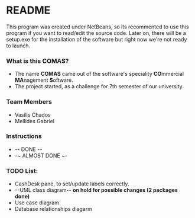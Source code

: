 # README #

This program was created under NetBeans, so its recommented to use this program if you want to read/edit the source code.
Later on, there will be a setup.exe for the installation of the software but right now we're not ready to launch.

### What is this COMAS? ###

* The name **COMAS** came out of the software's speciality **CO**mmercial **MA**nagement **S**oftware.
* The project started, as a challenge for 7th semester of our university.

### Team Members ###
* Vasilis Chados
* Mellides Gabriel

### Instructions ###
* -- DONE --
* -~ ALMOST DONE ~-

### TODO List: ###
* CashDesk pane, to set/update labels correctly.
* --UML class diagram--  **on hold for possible changes (2 packages done)**
* Use case  diagram
* Database relationships diagarm